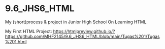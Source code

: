 # 9.6_JHS6_HTML
My (short)process &amp; project in Junior High School On Learning HTML

My First HTML Project: https://htmlpreview.github.io/?https://github.com/MHF2145/9.6_JHS6_HTML/blob/main/Tugas%201/Tugas%201.html
